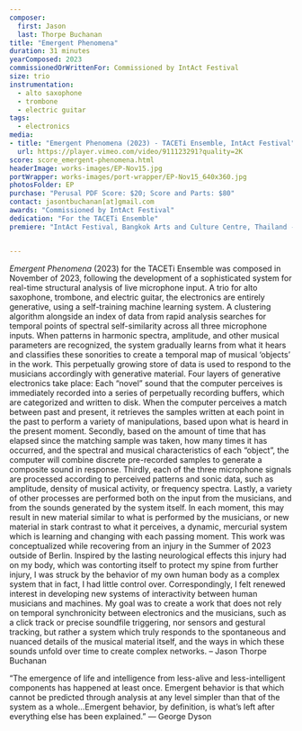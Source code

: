 ```yaml
---
composer:
  first: Jason
  last: Thorpe Buchanan
title: "Emergent Phenomena"
duration: 31 minutes
yearComposed: 2023
commissionedOrWrittenFor: Commissioned by IntAct Festival
size: trio
instrumentation:
  - alto saxophone
  - trombone
  - electric guitar
tags:
  - electronics
media:
- title: "Emergent Phenomena (2023) - TACETi Ensemble, IntAct Festival"
  url: https://player.vimeo.com/video/911123291?quality=2K
score: score_emergent-phenomena.html
headerImage: works-images/EP-Nov15.jpg
portWrapper: works-images/port-wrapper/EP-Nov15_640x360.jpg
photosFolder: EP
purchase: "Perusal PDF Score: $20; Score and Parts: $80"
contact: jasontbuchanan[at]gmail.com
awards: "Commissioned by IntAct Festival"
dedication: "For the TACETi Ensemble"
premiere: "IntAct Festival, Bangkok Arts and Culture Centre, Thailand - December 24, 2023"   


---
```

*Emergent Phenomena* (2023) for the TACETi Ensemble was composed in November of 2023, following the development of a sophisticated system for real-time structural analysis of live microphone input. A trio for alto saxophone, trombone, and electric guitar, the electronics are entirely generative, using a self-training machine learning system. A clustering algorithm alongside an index of data from rapid analysis searches for temporal points of spectral self-similarity across all three microphone inputs. When patterns in harmonic spectra, amplitude, and other musical parameters are recognized, the system gradually learns from what it hears and classifies these sonorities to create a temporal map of musical ‘objects’ in the work. This perpetually growing store of data is used to respond to the musicians accordingly with generative material. Four layers of generative electronics take place: Each “novel” sound that the computer perceives is immediately recorded into a series of perpetually recording buffers, which are categorized and written to disk. When the computer perceives a match between past and present, it retrieves the samples written at each point in the past to perform a variety of manipulations, based upon what is heard in the present moment. Secondly, based on the amount of time that has elapsed since the matching sample was taken, how many times it has occurred, and the spectral and musical characteristics of each “object”, the computer will combine discrete pre-recorded samples to generate a composite sound in response. Thirdly, each of the three microphone signals are processed according to perceived patterns and sonic data, such as amplitude, density of musical activity, or frequency spectra. Lastly, a variety of other processes are performed both on the input from the musicians, and from the sounds generated by the system itself. In each moment, this may result in new material similar to what is performed by the musicians, or new material in stark contrast to what it perceives, a dynamic, mercurial system which is learning and changing with each passing moment.
This work was conceptualized while recovering from an injury in the Summer of 2023 outside of Berlin. Inspired by the lasting neurological effects this injury had on my body, which was contorting itself to protect my spine from further injury, I was struck by the behavior of my own human body as a complex system that in fact, I had little control over. Correspondingly, I felt renewed interest in developing new systems of interactivity between human musicians and machines. My goal was to create a work that does not rely on temporal synchronicity between electronics and the musicians, such as a click track or precise soundfile triggering, nor sensors and gestural tracking, but rather a system which truly responds to the spontaneous and nuanced details of the musical material itself, and the ways in which these sounds unfold over time to create complex networks. – Jason Thorpe Buchanan

“The emergence of life and intelligence from less-alive and less-intelligent components has happened at least once. Emergent behavior is that which cannot be predicted through analysis at any level simpler than that of the system as a whole…Emergent behavior, by definition, is what’s left after everything else has been explained.” ― George Dyson
